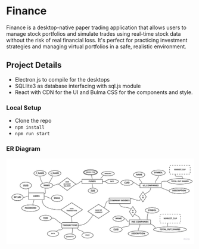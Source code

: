 # Finance
Finance is a desktop-native paper trading application that allows users to manage stock portfolios and simulate trades using real-time stock data without the risk of real financial loss. It's perfect for practicing investment strategies and managing virtual portfolios in a safe, realistic environment.


## Project Details 
- Electron.js to compile for the desktops
- SQLlite3 as database interfacing with sql.js module
- React with CDN for the UI and Bulma CSS for the components and style.

### Local Setup
-   Clone the repo
-   `npm install`
-   `npm run start`

### ER Diagram
![ER](./project_documentaion/ER.jpg)
